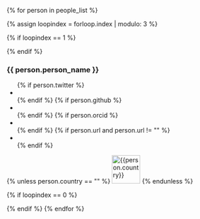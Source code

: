 
{% for person in people_list %}

{% assign loopindex = forloop.index | modulo: 3 %}

{% if loopindex == 1 %}
<div class="row">
{% endif %}


<div class="medium-4 columns">
<div class="team-member anchor-offset" id="{{ person.github }}">
<img src="{{ site.filesurl }}/exec_council/{{ person.pic }}" class="img-responsive img-circle" alt="">

  <h3>{{ person.person_name }}</h3>
  <ul class="list-inline social-buttons">
      {% if person.twitter %}<li> <a href="https://twitter.com/{{ person.twitter }}"> <i class="fab fa-twitter" title="Twitter"></i> </a> </li> {% endif %}
      {% if person.github %}<li> <a href="https://github.com/{{ person.github }}"> <i class="fab fa-github" title="GitHub"></i> </a> </li> {% endif %}
      {% if person.orcid %}<li> <a href="https://orcid.org/{{ person.orcid }}"> <i class="fab fa-orcid" title="ORCID"></i> </a> </li> {% endif %}
      {% if person.url and person.url != "" %}<li> <a href="{{ person.url }}"> <i class="fas fa-link" title="Website"></i> </a> </li> {% endif %}
  </ul>
  {% unless person.country == "" %}
  <img width="64" src="/files/flags/{{ person.country | downcase }}.svg" alt={{person.country}} title={{person.country}} />
  {% endunless %}
</div>
</div>


{% if loopindex == 0 %}
</div>
{% endif %}
{% endfor %}



<script>
    var images = document.getElementsByTagName('img')
    // Start loop at 1. Hacky way to avoid the banner image.
    for (let i=1; i < images.length; i++) {
        var regionNames = new Intl.DisplayNames(['en'], {type: 'region'});
        fullName = regionNames.of(images[i].title);
        images[i].title = fullName;
        images[i].alt = fullName;
    }
</script>